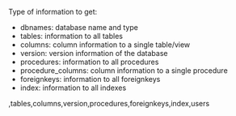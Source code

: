 Type of information to get:
- dbnames: database name and type
- tables: information to all tables
- columns: column information to a single table/view
- version: version information of the database
- procedures: information to all procedures
- procedure_columns: column information to a single procedure
- foreignkeys: information to all foreignkeys
- index: information to all indexes

,tables,columns,version,procedures,foreignkeys,index,users